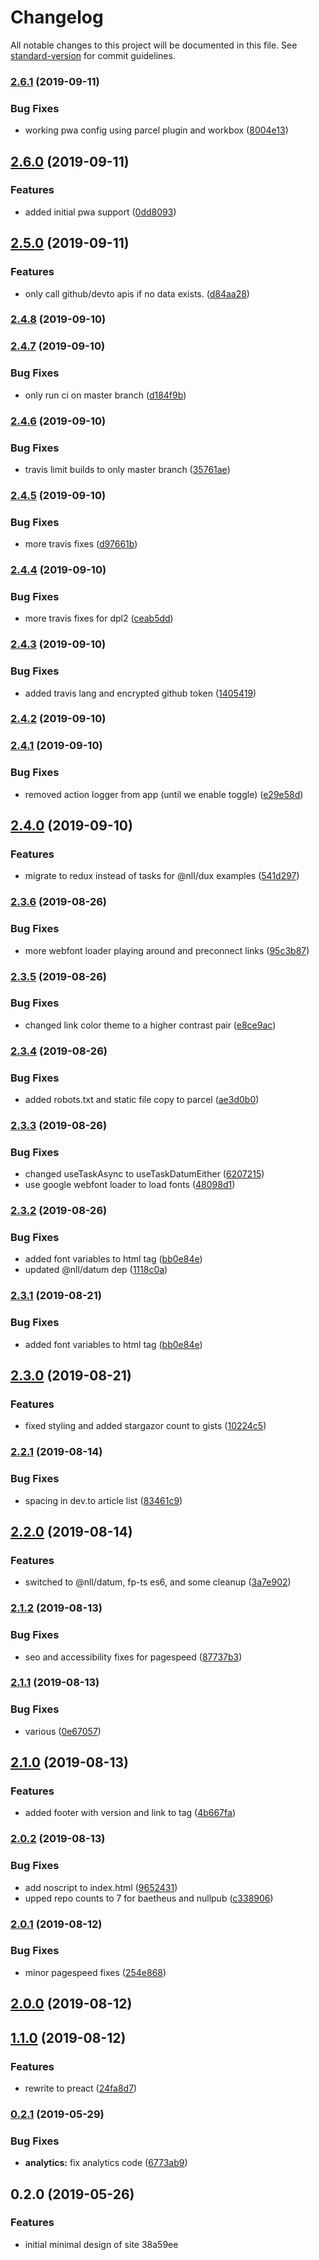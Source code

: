 # Changelog

All notable changes to this project will be documented in this file. See [standard-version](https://github.com/conventional-changelog/standard-version) for commit guidelines.

### [2.6.1](https://github.com/baetheus/blaylock-dev/compare/v2.6.0...v2.6.1) (2019-09-11)


### Bug Fixes

* working pwa config using parcel plugin and workbox ([8004e13](https://github.com/baetheus/blaylock-dev/commit/8004e13))

## [2.6.0](https://github.com/baetheus/blaylock-dev/compare/v2.5.0...v2.6.0) (2019-09-11)


### Features

* added initial pwa support ([0dd8093](https://github.com/baetheus/blaylock-dev/commit/0dd8093))

## [2.5.0](https://github.com/baetheus/blaylock-dev/compare/v2.4.8...v2.5.0) (2019-09-11)


### Features

* only call github/devto apis if no data exists. ([d84aa28](https://github.com/baetheus/blaylock-dev/commit/d84aa28))

### [2.4.8](https://github.com/baetheus/blaylock-dev/compare/v2.4.7...v2.4.8) (2019-09-10)

### [2.4.7](https://github.com/baetheus/blaylock-dev/compare/v2.4.6...v2.4.7) (2019-09-10)


### Bug Fixes

* only run ci on master branch ([d184f9b](https://github.com/baetheus/blaylock-dev/commit/d184f9b))

### [2.4.6](https://github.com/baetheus/blaylock-dev/compare/v2.4.5...v2.4.6) (2019-09-10)


### Bug Fixes

* travis limit builds to only master branch ([35761ae](https://github.com/baetheus/blaylock-dev/commit/35761ae))

### [2.4.5](https://github.com/baetheus/blaylock-dev/compare/v2.4.4...v2.4.5) (2019-09-10)


### Bug Fixes

* more travis fixes ([d97661b](https://github.com/baetheus/blaylock-dev/commit/d97661b))

### [2.4.4](https://github.com/baetheus/blaylock-dev/compare/v2.4.3...v2.4.4) (2019-09-10)


### Bug Fixes

* more travis fixes for dpl2 ([ceab5dd](https://github.com/baetheus/blaylock-dev/commit/ceab5dd))

### [2.4.3](https://github.com/baetheus/blaylock-dev/compare/v2.4.2...v2.4.3) (2019-09-10)


### Bug Fixes

* added travis lang and encrypted github token ([1405419](https://github.com/baetheus/blaylock-dev/commit/1405419))

### [2.4.2](https://github.com/baetheus/blaylock-dev/compare/v2.4.1...v2.4.2) (2019-09-10)

### [2.4.1](https://github.com/baetheus/blaylock-dev/compare/v2.4.0...v2.4.1) (2019-09-10)


### Bug Fixes

* removed action logger from app (until we enable toggle) ([e29e58d](https://github.com/baetheus/blaylock-dev/commit/e29e58d))

## [2.4.0](https://github.com/baetheus/blaylock-dev/compare/v2.3.6...v2.4.0) (2019-09-10)


### Features

* migrate to redux instead of tasks for @nll/dux examples ([541d297](https://github.com/baetheus/blaylock-dev/commit/541d297))

### [2.3.6](https://github.com/baetheus/blaylock-dev/compare/v2.3.5...v2.3.6) (2019-08-26)


### Bug Fixes

* more webfont loader playing around and preconnect links ([95c3b87](https://github.com/baetheus/blaylock-dev/commit/95c3b87))

### [2.3.5](https://github.com/baetheus/blaylock-dev/compare/v2.3.4...v2.3.5) (2019-08-26)


### Bug Fixes

* changed link color theme to a higher contrast pair ([e8ce9ac](https://github.com/baetheus/blaylock-dev/commit/e8ce9ac))

### [2.3.4](https://github.com/baetheus/blaylock-dev/compare/v2.3.3...v2.3.4) (2019-08-26)


### Bug Fixes

* added robots.txt and static file copy to parcel ([ae3d0b0](https://github.com/baetheus/blaylock-dev/commit/ae3d0b0))

### [2.3.3](https://github.com/baetheus/blaylock-dev/compare/v2.3.2...v2.3.3) (2019-08-26)


### Bug Fixes

* changed useTaskAsync to useTaskDatumEither ([6207215](https://github.com/baetheus/blaylock-dev/commit/6207215))
* use google webfont loader to load fonts ([48098d1](https://github.com/baetheus/blaylock-dev/commit/48098d1))

### [2.3.2](https://github.com/baetheus/blaylock-dev/compare/v2.3.0...v2.3.2) (2019-08-26)


### Bug Fixes

* added font variables to html tag ([bb0e84e](https://github.com/baetheus/blaylock-dev/commit/bb0e84e))
* updated @nll/datum dep ([1118c0a](https://github.com/baetheus/blaylock-dev/commit/1118c0a))

### [2.3.1](https://github.com/baetheus/blaylock-dev/compare/v2.3.0...v2.3.1) (2019-08-21)


### Bug Fixes

* added font variables to html tag ([bb0e84e](https://github.com/baetheus/blaylock-dev/commit/bb0e84e))

## [2.3.0](https://github.com/baetheus/blaylock-dev/compare/v2.2.1...v2.3.0) (2019-08-21)


### Features

* fixed styling and added stargazor count to gists ([10224c5](https://github.com/baetheus/blaylock-dev/commit/10224c5))

### [2.2.1](https://github.com/baetheus/blaylock-dev/compare/v2.2.0...v2.2.1) (2019-08-14)


### Bug Fixes

* spacing in dev.to article list ([83461c9](https://github.com/baetheus/blaylock-dev/commit/83461c9))

## [2.2.0](https://github.com/baetheus/blaylock-dev/compare/v2.1.2...v2.2.0) (2019-08-14)


### Features

* switched to @nll/datum, fp-ts es6, and some cleanup ([3a7e902](https://github.com/baetheus/blaylock-dev/commit/3a7e902))

### [2.1.2](https://github.com/baetheus/blaylock-dev/compare/v2.1.1...v2.1.2) (2019-08-13)


### Bug Fixes

* seo and accessibility fixes for pagespeed ([87737b3](https://github.com/baetheus/blaylock-dev/commit/87737b3))

### [2.1.1](https://github.com/baetheus/blaylock-dev/compare/v2.1.0...v2.1.1) (2019-08-13)


### Bug Fixes

* various ([0e67057](https://github.com/baetheus/blaylock-dev/commit/0e67057))

## [2.1.0](https://github.com/baetheus/blaylock-dev/compare/v2.0.2...v2.1.0) (2019-08-13)


### Features

* added footer with version and link to tag ([4b667fa](https://github.com/baetheus/blaylock-dev/commit/4b667fa))

### [2.0.2](https://github.com/baetheus/blaylock-dev/compare/v2.0.1...v2.0.2) (2019-08-13)


### Bug Fixes

* add noscript to index.html ([9652431](https://github.com/baetheus/blaylock-dev/commit/9652431))
* upped repo counts to 7 for baetheus and nullpub ([c338906](https://github.com/baetheus/blaylock-dev/commit/c338906))

### [2.0.1](https://github.com/baetheus/blaylock-dev/compare/v2.0.0...v2.0.1) (2019-08-12)


### Bug Fixes

* minor pagespeed fixes ([254e868](https://github.com/baetheus/blaylock-dev/commit/254e868))

## [2.0.0](https://github.com/baetheus/blaylock-dev/compare/v1.1.0...v2.0.0) (2019-08-12)

## [1.1.0](https://github.com/baetheus/blaylock-dev/compare/v0.2.1...v1.1.0) (2019-08-12)


### Features

* rewrite to preact ([24fa8d7](https://github.com/baetheus/blaylock-dev/commit/24fa8d7))

### [0.2.1](https://github.com/baetheus/blaylock-dev/compare/v0.2.0...v0.2.1) (2019-05-29)


### Bug Fixes

* **analytics:** fix analytics code ([6773ab9](https://github.com/baetheus/blaylock-dev/commit/6773ab9))



## 0.2.0 (2019-05-26)


### Features

* initial minimal design of site 38a59ee

